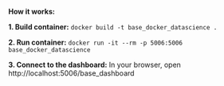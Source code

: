 **How it works:**

**1. Build container:** `docker build -t base_docker_datascience .`

**2. Run container:** `docker run -it --rm -p 5006:5006 base_docker_datascience`

**3. Connect to the dashboard:** In your browser, open http://localhost:5006/base_dashboard
